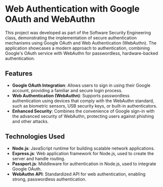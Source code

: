 # Web Authentication with Google OAuth and WebAuthn

This project was developed as part of the Software Security Engineering class, demonstrating the implementation of secure authentication mechanisms using Google OAuth and Web Authentication (WebAuthn). The application showcases a modern approach to authentication, combining Google's OAuth service with WebAuthn for passwordless, hardware-backed authentication.

## Features
- **Google OAuth Integration**: Allows users to sign in using their Google account, providing a familiar and secure login process.
- **Web Authentication (WebAuthn)**: Supports passwordless authentication using devices that comply with the WebAuthn standard, such as biometric sensors, USB security keys, or built-in authenticators.
- **Enhanced Security**: Combines the convenience of Google sign-in with the advanced security of WebAuthn, protecting users against phishing and other attacks.

## Technologies Used
- **Node.js**: JavaScript runtime for building scalable network applications.
- **Express.js**: Web application framework for Node.js, used to create the server and handle routing.
- **Passport.js**: Middleware for authentication in Node.js, used to integrate Google OAuth.
- **WebAuthn API**: Standardized API for web authentication, enabling strong, passwordless authentication.
